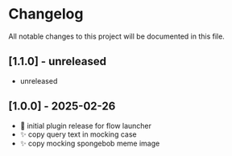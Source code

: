 # Changelog

All notable changes to this project will be documented in this file.

## [1.1.0] - unreleased

- unreleased

## [1.0.0] - 2025-02-26

- 🎉 initial plugin release for flow launcher
- ✨ copy query text in mocking case
- ✨ copy mocking spongebob meme image